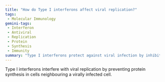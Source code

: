 ```yaml
---
title: "How do Type I interferons affect viral replication?"
tags:
 - Molecular Immunology
gemini-tags:
 - Interferon
 - Antiviral
 - Replication
 - Protein
 - Synthesis
 - Immunity
summary: "Type I interferons protect against viral infection by inhibiting protein synthesis in neighboring cells, thus preventing viral replication."
---
```

Type I interferons interfere with viral replication by preventing protein synthesis in cells neighbouring a virally infected cell.